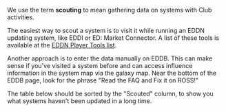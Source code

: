 We use the term **scouting** to mean gathering data on systems with Club activities.

The easiest way to scout a system is to visit it while running an EDDN updating system, like EDDI or ED:
Market Connector.  A list of these tools is available at the [EDDN Player Tools list](https://github.com/EDSM-NET/EDDN/wiki#player-tools).

Another approach is to enter the data manually on EDDB.  This can make sense if you've visited a system before and can
access influence information in the system map via the galaxy map.  Near the bottom of the EDDB page, look for the
phrase "Read the FAQ and Fix it on ROSS!"

The table below should be sorted by the "Scouted" column, to show you what systems haven't been updated in a long time.